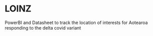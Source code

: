 # LOINZ
PowerBI and Datasheet to track the location of interests for Aotearoa responding to the delta covid variant
